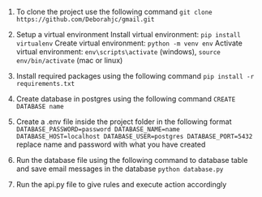 1. To clone the project use the following command
  `git clone https://github.com/Deborahjc/gmail.git`
2. Setup a virtual environment
    Install virtual environment: `pip install virtualenv`
    Create virtual environment: `python -m venv env`
    Activate virtual environment: `env\scripts\activate` (windows), `source env/bin/activate` (mac or linux)
3. Install required packages using the following command
	`pip install -r requirements.txt`
4. Create database in postgres using the following command
     `CREATE DATABASE name`
5. Create a .env file inside the project folder in the following format
     `DATABASE_PASSWORD=password
      DATABASE_NAME=name
      DATABASE_HOST=localhost
      DATABASE_USER=postgres
      DATABASE_PORT=5432`
   replace name and password with what you have created
6. Run the database file using the following command to database table and save email messages in the database
   `python database.py`
   
7. Run the api.py file to give rules and execute action accordingly
